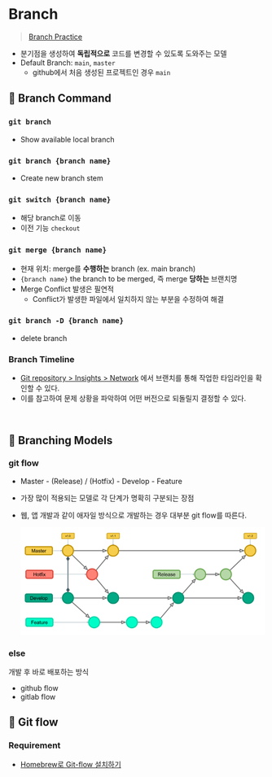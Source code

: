 # Branch

> [Branch Practice](https://github.com/youzysu/branch-practice)

- 분기점을 생성하여 **독립적으로** 코드를 변경할 수 있도록 도와주는 모델
- Default Branch: `main`, `master`
  - github에서 처음 생성된 프로젝트인 경우 `main`

## 📌 Branch Command

### `git branch`

- Show available local branch

### `git branch {branch name}`

- Create new branch stem

### `git switch {branch name}`

- 해당 branch로 이동
- 이전 기능 `checkout`

### `git merge {branch name}`

- 현재 위치: merge를 **수행하는** branch (ex. main branch)
- `{branch name}` the branch to be merged, 즉 merge **당하는** 브랜치명
- Merge Conflict 발생은 필연적
  - Conflict가 발생한 파일에서 일치하지 않는 부분을 수정하여 해결

### `git branch -D {branch name}`

- delete branch

### Branch Timeline

- [Git repository > Insights > Network](https://github.com/youzysu/branch-practice/network) 에서 브랜치를 통해 작업한 타임라인을 확인할 수 있다.
- 이를 참고하여 문제 상황을 파악하여 어떤 버전으로 되돌릴지 결정할 수 있다.

<br />

## 📌 Branching Models

### git flow

- Master - (Release) / (Hotfix) - Develop - Feature
- 가장 많이 적용되는 모델로 각 단계가 명확히 구분되는 장점
- 웹, 앱 개발과 같이 애자일 방식으로 개발하는 경우 대부분 git flow를 따른다.

  <img src='img/git flow strategy.png' />

### else

개발 후 바로 배포하는 방식

- github flow
- gitlab flow

## 📌 Git flow

### Requirement

- [Homebrew로 Git-flow 설치하기]()
